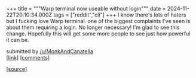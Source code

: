 +++
title = """Warp terminal now useable without login"""
date = 2024-11-22T20:10:34.000Z
tags = ["reddit","cli"]
+++
I know there's lots of haters but I fucking love Warp terminal. one of the biggest complaints I've seen is about them requiring a login. No longer necessary! I'm glad to see this change. Hopefully this will get some more people to see just how powerful it can be.

submitted by [/u/MonkAndCanatella](https://www.reddit.com/user/MonkAndCanatella)  
[\[link\]](https://www.reddit.com/r/commandline/comments/1gxh3jm/warp_terminal_now_useable_without_login/) [\[comments\]](https://www.reddit.com/r/commandline/comments/1gxh3jm/warp_terminal_now_useable_without_login/)

[[source]](https://www.reddit.com/r/commandline/comments/1gxh3jm/warp_terminal_now_useable_without_login/)
